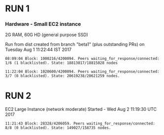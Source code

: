 # RUN 1
### Hardware - Small EC2 instance 

2G RAM, 60G HD (general purpose SSD)

Run from dist created from branch "beta1" (plus outstanding PRs) on Tuesday Aug 1 11:22:44 IST 2017

```
08:09:04 Block: 1000216/4200094. Peers waiting_for_response/connected: 1/6 (1 blacklisted). State: 18813017/18815028 nodes
```
```
11:22:04 Block: 1020600/4200094. Peers waiting_for_response/connected: 3/7 (0 blacklisted). State: 20619238/20621259 nodes.
```
# RUN 2

EC2 Large Instance (network moderate)
Started - Wed Aug  2 11:19:30 UTC 2017

```
11:21:43 Block: 28328/4206059. Peers waiting_for_response/connected: 8/8 (0 blacklisted). State: 149027/158735 nodes.
```

